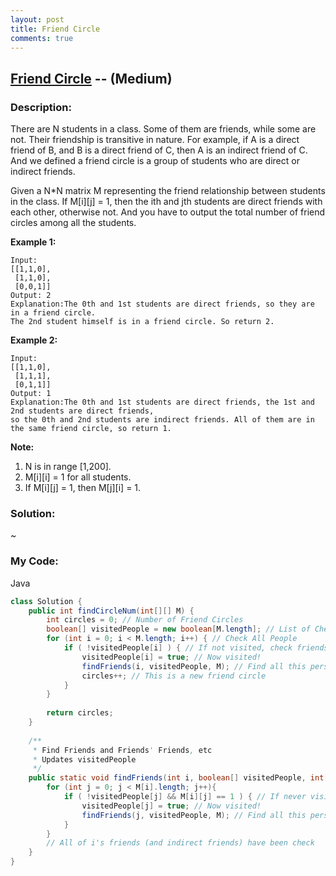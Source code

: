 ```yaml
---
layout: post
title: Friend Circle
comments: true
---
```


## [Friend Circle](https://leetcode.com/problems/friend-circles/description/) -- (Medium)

### Description:
There are N students in a class. Some of them are friends, while some are not. 
Their friendship is transitive in nature. For example, if A is a direct friend of B, and B is a direct friend of C, 
then A is an indirect friend of C. And we defined a friend circle is a group of students who are direct or indirect friends.  
  
Given a N*N matrix M representing the friend relationship between students in the class. 
If M[i][j] = 1, then the ith and jth students are direct friends with each other, otherwise not. 
And you have to output the total number of friend circles among all the students.  
  
**Example 1:**
```
Input: 
[[1,1,0],
 [1,1,0],
 [0,0,1]]
Output: 2
Explanation:The 0th and 1st students are direct friends, so they are in a friend circle. 
The 2nd student himself is in a friend circle. So return 2.
```
**Example 2:**
```
Input: 
[[1,1,0],
 [1,1,1],
 [0,1,1]]
Output: 1
Explanation:The 0th and 1st students are direct friends, the 1st and 2nd students are direct friends, 
so the 0th and 2nd students are indirect friends. All of them are in the same friend circle, so return 1.
```
**Note:**
1. N is in range [1,200].
2. M[i][i] = 1 for all students.
3. If M[i][j] = 1, then M[j][i] = 1.

### Solution:
~
  
### My Code:
Java
```java
class Solution {
    public int findCircleNum(int[][] M) {       
        int circles = 0; // Number of Friend Circles
        boolean[] visitedPeople = new boolean[M.length]; // List of Checked People
        for (int i = 0; i < M.length; i++) { // Check All People
            if ( !visitedPeople[i] ) { // If not visited, check friends
                visitedPeople[i] = true; // Now visited!
                findFriends(i, visitedPeople, M); // Find all this person's friends and friends' friends
                circles++; // This is a new friend circle
            }
        }
        
        return circles;
    }
    
    /**
     * Find Friends and Friends' Friends, etc
     * Updates visitedPeople
     */
    public static void findFriends(int i, boolean[] visitedPeople, int[][] M) {
        for (int j = 0; j < M[i].length; j++){
            if ( !visitedPeople[j] && M[i][j] == 1 ) { // If never visited and is a friend
                visitedPeople[j] = true; // Now visited!
                findFriends(j, visitedPeople, M); // Find all this person's friends and friends' friends
            }
        }
        // All of i's friends (and indirect friends) have been check
    }
}
```
